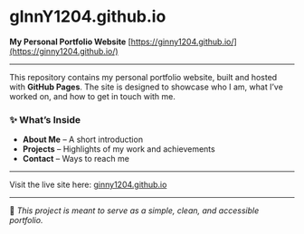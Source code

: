 # gInnY1204.github.io

**My Personal Portfolio Website**
[https://ginny1204.github.io/](https://ginny1204.github.io/)

---

This repository contains my personal portfolio website, built and hosted with **GitHub Pages**. The site is designed to showcase who I am, what I’ve worked on, and how to get in touch with me.

### ✨ What’s Inside

* **About Me** – A short introduction
* **Projects** – Highlights of my work and achievements
* **Contact** – Ways to reach me

---

Visit the live site here: [ginny1204.github.io](https://ginny1204.github.io/)

---

📌 *This project is meant to serve as a simple, clean, and accessible portfolio.*
